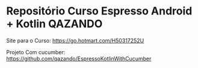 # Repositório Curso Espresso Android + Kotlin QAZANDO

Site para o Curso:
https://go.hotmart.com/H50317252U

Projeto Com cucumber:
https://github.com/qazando/EspressoKotlinWithCucumber
